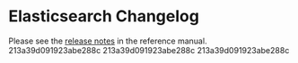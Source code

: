 # Elasticsearch Changelog

Please see the [release notes](https://www.elastic.co/guide/en/elasticsearch/reference/current/es-release-notes.html) in the reference manual.
213a39d091923abe288c
213a39d091923abe288c
213a39d091923abe288c
